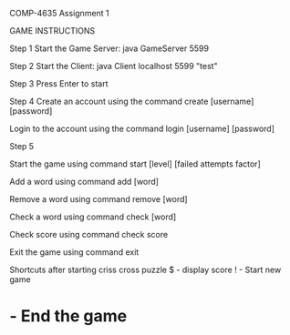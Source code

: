 COMP-4635 Assignment 1

GAME INSTRUCTIONS

Step 1
Start the Game Server: java GameServer 5599

Step 2
Start the Client: java Client localhost 5599 "test"

Step 3
Press Enter to start

Step 4
Create an account using the command create [username] [password]

Login to the account using the command login [username] [password]

Step 5

Start the game using command start [level] [failed attempts factor]

Add a word using command add [word]

Remove a word using command remove [word]

Check a word using command check [word]

Check score using command check score

Exit the game using command exit


Shortcuts after starting criss cross puzzle
$ - display score
! - Start new game
# - End the game
